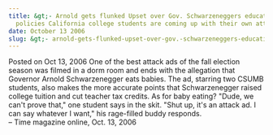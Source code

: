 ```yaml
---
title: &gt;- Arnold gets flunked Upset over Gov. Schwarzeneggers education
  policies California college students are coming up with their own attack ads
date: October 13 2006
slug: &gt;- arnold-gets-flunked-upset-over-gov.-schwarzeneggers-education-policies-california-college-students-are-coming-up-with-their-own-attack-ads
---
```


 



<span class="date">Posted on Oct 13, 2006    </span>
One of the best attack ads of the fall election season was filmed
in a dorm room and ends with the allegation that Governor Arnold
Schwarzenegger eats babies. The ad, starring two CSUMB students,
also makes the more accurate points that Schwarzenegger raised
college tuition and cut teacher tax credits. As for baby eating?
&quot;Dude, we can&apos;t prove that,&quot; one student says in the skit. &quot;Shut
up, it&apos;s an attack ad. I can say whatever I want,&quot; his rage-filled
buddy responds.<br>
&#x2013; Time magazine online, Oct. 13, 2006<br/></br>




 
